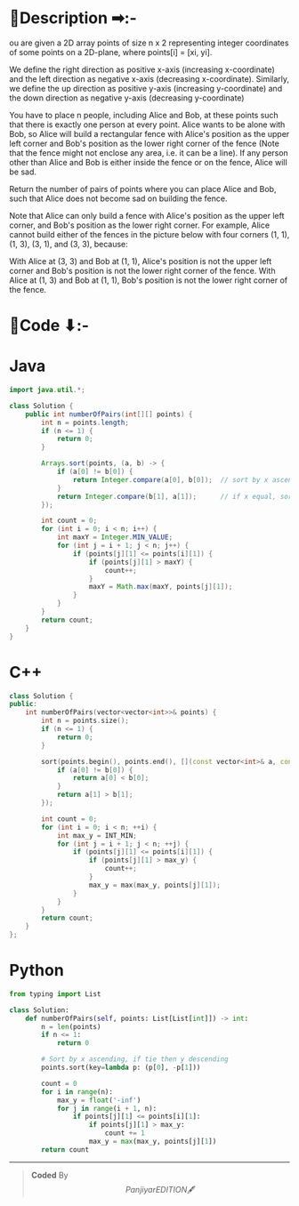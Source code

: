 # 📍Description ➡:-
<!-- Describe your first thoughts on how to solve this problem. -->
ou are given a 2D array points of size n x 2 representing integer coordinates of some points on a 2D-plane, where points[i] = [xi, yi].

We define the right direction as positive x-axis (increasing x-coordinate) and the left direction as negative x-axis (decreasing x-coordinate). Similarly, we define the up direction as positive y-axis (increasing y-coordinate) and the down direction as negative y-axis (decreasing y-coordinate)

You have to place n people, including Alice and Bob, at these points such that there is exactly one person at every point. Alice wants to be alone with Bob, so Alice will build a rectangular fence with Alice's position as the upper left corner and Bob's position as the lower right corner of the fence (Note that the fence might not enclose any area, i.e. it can be a line). If any person other than Alice and Bob is either inside the fence or on the fence, Alice will be sad.

Return the number of pairs of points where you can place Alice and Bob, such that Alice does not become sad on building the fence.

Note that Alice can only build a fence with Alice's position as the upper left corner, and Bob's position as the lower right corner. For example, Alice cannot build either of the fences in the picture below with four corners (1, 1), (1, 3), (3, 1), and (3, 3), because:

With Alice at (3, 3) and Bob at (1, 1), Alice's position is not the upper left corner and Bob's position is not the lower right corner of the fence.
With Alice at (1, 3) and Bob at (1, 1), Bob's position is not the lower right corner of the fence.



# 📝Code ⬇:-


# Java
```java []
import java.util.*;

class Solution {
    public int numberOfPairs(int[][] points) {
        int n = points.length;
        if (n <= 1) {
            return 0;
        }

        Arrays.sort(points, (a, b) -> {
            if (a[0] != b[0]) {
                return Integer.compare(a[0], b[0]);  // sort by x ascending
            }
            return Integer.compare(b[1], a[1]);      // if x equal, sort by y descending
        });

        int count = 0;
        for (int i = 0; i < n; i++) {
            int maxY = Integer.MIN_VALUE;
            for (int j = i + 1; j < n; j++) {
                if (points[j][1] <= points[i][1]) {
                    if (points[j][1] > maxY) {
                        count++;
                    }
                    maxY = Math.max(maxY, points[j][1]);
                }
            }
        }
        return count;
    }
}
```

# C++
``` cpp []
class Solution {
public:
    int numberOfPairs(vector<vector<int>>& points) {
        int n = points.size();
        if (n <= 1) {
            return 0;
        }

        sort(points.begin(), points.end(), [](const vector<int>& a, const vector<int>& b) {
            if (a[0] != b[0]) {
                return a[0] < b[0];
            }
            return a[1] > b[1];
        });

        int count = 0;
        for (int i = 0; i < n; ++i) {
            int max_y = INT_MIN;
            for (int j = i + 1; j < n; ++j) {
                if (points[j][1] <= points[i][1]) {
                    if (points[j][1] > max_y) {
                        count++;
                    }
                    max_y = max(max_y, points[j][1]);
                }
            }
        }
        return count;
    }
};
```

# Python
``` python []
from typing import List

class Solution:
    def numberOfPairs(self, points: List[List[int]]) -> int:
        n = len(points)
        if n <= 1:
            return 0

        # Sort by x ascending, if tie then y descending
        points.sort(key=lambda p: (p[0], -p[1]))

        count = 0
        for i in range(n):
            max_y = float('-inf')
            for j in range(i + 1, n):
                if points[j][1] <= points[i][1]:
                    if points[j][1] > max_y:
                        count += 1
                    max_y = max(max_y, points[j][1])
        return count  
```

---

>    **Coded** By $$Panjiyar EDITION 🖋  $$

               
